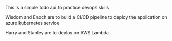 This is a simple todo api to practice devops skills

Wisdom and Enoch are to build a CI/CD pipeline to deploy the application on azure kubernetes service

Harry and Stanley are to deploy on AWS Lambda